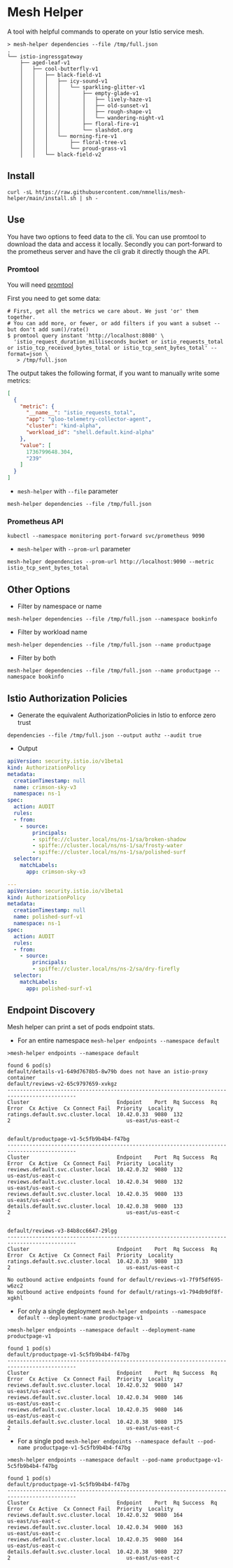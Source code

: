 # Mesh Helper

A tool with helpful commands to operate on your Istio service mesh.

```shell
> mesh-helper dependencies --file /tmp/full.json
.
└── istio-ingressgateway
    ├── aged-leaf-v1
    │   ├── cool-butterfly-v1
    │   │   ├── black-field-v1
    │   │   │   ├── icy-sound-v1
    │   │   │   │   └── sparkling-glitter-v1
    │   │   │   │       ├── empty-glade-v1
    │   │   │   │       │   ├── lively-haze-v1
    │   │   │   │       │   ├── old-sunset-v1
    │   │   │   │       │   ├── rough-shape-v1
    │   │   │   │       │   └── wandering-night-v1
    │   │   │   │       ├── floral-fire-v1
    │   │   │   │       └── slashdot.org
    │   │   │   └── morning-fire-v1
    │   │   │       ├── floral-tree-v1
    │   │   │       └── proud-grass-v1
    │   │   └── black-field-v2
```

## Install

```shell
curl -sL https://raw.githubusercontent.com/nmnellis/mesh-helper/main/install.sh | sh -
```

## Use

You have two options to feed data to the cli. You can use promtool to download the data and access it locally. Secondly you can port-forward to the prometheus server and have the cli grab it directly though the API.

### Promtool

You will need [promtool](https://prometheus.io/docs/prometheus/latest/command-line/promtool/)

First you need to get some data:
```shell
# First, get all the metrics we care about. We just 'or' them together.
# You can add more, or fewer, or add filters if you want a subset -- but don't add sum()/rate()
$ promtool query instant 'http://localhost:8080' \
  'istio_request_duration_milliseconds_bucket or istio_requests_total or istio_tcp_received_bytes_total or istio_tcp_sent_bytes_total' --format=json \
   > /tmp/full.json
```

The output takes the following format, if you want to manually write some metrics:
```json
[
  {
    "metric": {
      "__name__": "istio_requests_total",
      "app": "gloo-telemetry-collector-agent",
      "cluster": "kind-alpha",
      "workload_id": "shell.default.kind-alpha"
    },
    "value": [
      1736799648.304,
      "239"
    ]
  }
]
```

* `mesh-helper` with `--file` parameter
```shell
mesh-helper dependencies --file /tmp/full.json
```

### Prometheus API

```shell
kubectl --namespace monitoring port-forward svc/prometheus 9090
```

* `mesh-helper` with `--prom-url` parameter

```shell
mesh-helper dependencies --prom-url http://localhost:9090 --metric istio_tcp_sent_bytes_total
```

## Other Options

* Filter by namespace or name
```shell
mesh-helper dependencies --file /tmp/full.json --namespace bookinfo
```

* Filter by workload name
```
mesh-helper dependencies --file /tmp/full.json --name productpage
```

* Filter by both
```
mesh-helper dependencies --file /tmp/full.json --name productpage --namespace bookinfo
```

## Istio Authorization Policies
* Generate the equivalent AuthorizationPolicies in Istio to enforce zero trust

```shell
dependencies --file /tmp/full.json --output authz --audit true
```

* Output

```yaml
apiVersion: security.istio.io/v1beta1
kind: AuthorizationPolicy
metadata:
  creationTimestamp: null
  name: crimson-sky-v3
  namespace: ns-1
spec:
  action: AUDIT
  rules:
  - from:
    - source:
        principals:
        - spiffe://cluster.local/ns/ns-1/sa/broken-shadow
        - spiffe://cluster.local/ns/ns-1/sa/frosty-water
        - spiffe://cluster.local/ns/ns-1/sa/polished-surf
  selector:
    matchLabels:
      app: crimson-sky-v3

---
apiVersion: security.istio.io/v1beta1
kind: AuthorizationPolicy
metadata:
  creationTimestamp: null
  name: polished-surf-v1
  namespace: ns-1
spec:
  action: AUDIT
  rules:
  - from:
    - source:
        principals:
        - spiffe://cluster.local/ns/ns-2/sa/dry-firefly
  selector:
    matchLabels:
      app: polished-surf-v1
```

## Endpoint Discovery 

Mesh helper can print a set of pods endpoint stats.

* For an entire namespace `mesh-helper endpoints --namespace default`
```shell
>mesh-helper endpoints --namespace default

found 6 pod(s)
default/details-v1-649d7678b5-8w79b does not have an istio-proxy container
default/reviews-v2-65c9797659-xvkgz
--------------------------------------------------------------------------------------------
Cluster                            Endpoint    Port  Rq Success  Rq Error  Cx Active  Cx Connect Fail  Priority  Locality           
ratings.default.svc.cluster.local  10.42.0.33  9080  132                   2                                     us-east/us-east-c  


default/productpage-v1-5c5fb9b4b4-f47bg
--------------------------------------------------------------------------------------------
Cluster                            Endpoint    Port  Rq Success  Rq Error  Cx Active  Cx Connect Fail  Priority  Locality           
reviews.default.svc.cluster.local  10.42.0.32  9080  132                                                         us-east/us-east-c  
reviews.default.svc.cluster.local  10.42.0.34  9080  132                                                         us-east/us-east-c  
reviews.default.svc.cluster.local  10.42.0.35  9080  133                                                         us-east/us-east-c  
details.default.svc.cluster.local  10.42.0.38  9080  133                   2                                     us-east/us-east-c  


default/reviews-v3-84b8cc6647-29lgg
--------------------------------------------------------------------------------------------
Cluster                            Endpoint    Port  Rq Success  Rq Error  Cx Active  Cx Connect Fail  Priority  Locality           
ratings.default.svc.cluster.local  10.42.0.33  9080  133                   2                                     us-east/us-east-c  

No outbound active endpoints found for default/reviews-v1-7f9f5df695-w6zc2
No outbound active endpoints found for default/ratings-v1-794db9df8f-xgkhl
```

* For only a single deployment `mesh-helper endpoints --namespace default --deployment-name productpage-v1`

```shell
>mesh-helper endpoints --namespace default --deployment-name productpage-v1

found 1 pod(s)
default/productpage-v1-5c5fb9b4b4-f47bg
--------------------------------------------------------------------------------------------
Cluster                            Endpoint    Port  Rq Success  Rq Error  Cx Active  Cx Connect Fail  Priority  Locality           
reviews.default.svc.cluster.local  10.42.0.32  9080  147                                                         us-east/us-east-c  
reviews.default.svc.cluster.local  10.42.0.34  9080  146                                                         us-east/us-east-c  
reviews.default.svc.cluster.local  10.42.0.35  9080  146                                                         us-east/us-east-c  
details.default.svc.cluster.local  10.42.0.38  9080  175                   2                                     us-east/us-east-c  
```

* For a single pod `mesh-helper endpoints --namespace default --pod-name productpage-v1-5c5fb9b4b4-f47bg`

```
>mesh-helper endpoints --namespace default --pod-name productpage-v1-5c5fb9b4b4-f47bg

found 1 pod(s)
default/productpage-v1-5c5fb9b4b4-f47bg
--------------------------------------------------------------------------------------------
Cluster                            Endpoint    Port  Rq Success  Rq Error  Cx Active  Cx Connect Fail  Priority  Locality           
reviews.default.svc.cluster.local  10.42.0.32  9080  164                                                         us-east/us-east-c  
reviews.default.svc.cluster.local  10.42.0.34  9080  163                                                         us-east/us-east-c  
reviews.default.svc.cluster.local  10.42.0.35  9080  164                                                         us-east/us-east-c  
details.default.svc.cluster.local  10.42.0.38  9080  227                   2                                     us-east/us-east-c  

```